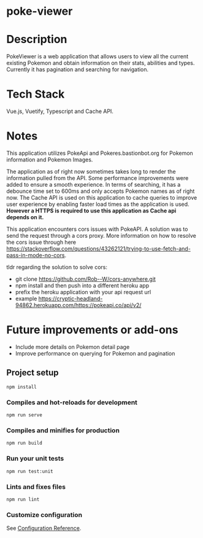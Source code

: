 # poke-viewer

# Description
PokeViewer is a web application that allows users to view all the current existing Pokemon and obtain information on their stats, abilities and types.
Currently it has pagination and searching for navigation.

# Tech Stack
Vue.js, Vuetify, Typescript and Cache API.

# Notes

This application utilizes PokeApi and Pokeres.bastionbot.org for Pokemon information and Pokemon Images.

The application as of right now sometimes takes long to render the information pulled from the API.
Some performance improvements were added to ensure a smooth experience. 
In terms of searching, it has a debounce time set to 600ms and only accepts Pokemon names as of right now.
The Cache API is used on this application to cache queries to improve user experience by enabling faster load times as the application is used. 
**However a HTTPS is required to use this application as Cache api depends on it.**

This application encounters cors issues with PokeAPI. A solution was to send the request through a cors proxy. More information on how to resolve the cors issue through here https://stackoverflow.com/questions/43262121/trying-to-use-fetch-and-pass-in-mode-no-cors.

tldr regarding the solution to solve cors:
- git clone https://github.com/Rob--W/cors-anywhere.git
- npm install and then push into a different heroku app
- prefix the heroku application with your api request url
- example  https://cryptic-headland-94862.herokuapp.com/https://pokeapi.co/api/v2/

# Future improvements or add-ons
- Include more details on Pokemon detail page
- Improve performance on querying for Pokemon and pagination

## Project setup
```
npm install
```

### Compiles and hot-reloads for development
```
npm run serve
```

### Compiles and minifies for production
```
npm run build
```

### Run your unit tests
```
npm run test:unit
```

### Lints and fixes files
```
npm run lint
```

### Customize configuration
See [Configuration Reference](https://cli.vuejs.org/config/).
